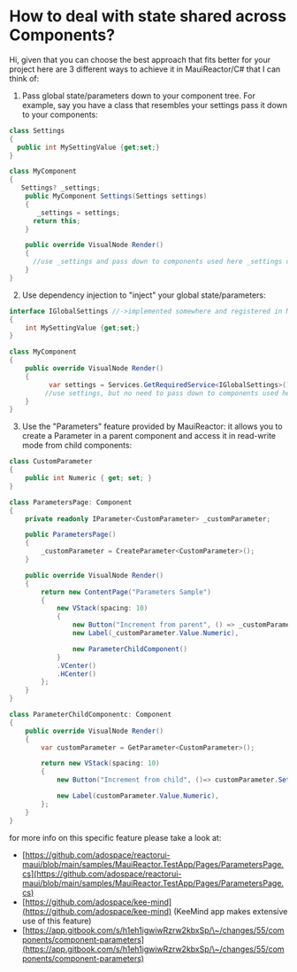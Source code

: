 # How to deal with state shared across Components?

Hi, given that you can choose the best approach that fits better for your project here are 3 different ways to achieve it in MauiReactor/C# that I can think of:

1. Pass global state/parameters down to your component tree. For example, say you have a class that resembles your settings pass it down to your components:

```csharp
class Settings
{
  public int MySettingValue {get;set;}
}

class MyComponent
{
   Settings? _settings;
    public MyComponent Settings(Settings settings)
    {
       _settings = settings;
      return this;
    }

    public override VisualNode Render()
    {
      //use _settings and pass down to components used here _settings object
    }
}
```

2. Use dependency injection to "inject" your global state/parameters:

```csharp
interface IGlobalSettings //->implemented somewhere and registered in MauiProgram.cs
{
    int MySettingValue {get;set;}
}

class MyComponent
{   
    public override VisualNode Render()
    {
          var settings = Services.GetRequiredService<IGlobalSettings>();
         //use settings, but no need to pass down to components used here (they can easily access the settings class with DI as well)
    }
}
```

3. Use the "Parameters" feature provided by MauiReactor: it allows you to create a Parameter in a parent component and access it in read-write mode from child components:

```csharp
class CustomParameter
{
    public int Numeric { get; set; }
}

class ParametersPage: Component
{
    private readonly IParameter<CustomParameter> _customParameter;

    public ParametersPage()
    {
        _customParameter = CreateParameter<CustomParameter>();
    }

    public override VisualNode Render()
    {
        return new ContentPage("Parameters Sample")
        {
            new VStack(spacing: 10)
            {
                new Button("Increment from parent", () => _customParameter.Set(_=>_.Numeric += 1   )),
                new Label(_customParameter.Value.Numeric),

                new ParameterChildComponent()
            }
            .VCenter()
            .HCenter()
        };
    }
}

class ParameterChildComponentc: Component
{
    public override VisualNode Render()
    {
        var customParameter = GetParameter<CustomParameter>();

        return new VStack(spacing: 10)
        {
            new Button("Increment from child", ()=> customParameter.Set(_=>_.Numeric++)),

            new Label(customParameter.Value.Numeric),
        };
    }
}
```

for more info on this specific feature please take a look at:

* [https://github.com/adospace/reactorui-maui/blob/main/samples/MauiReactor.TestApp/Pages/ParametersPage.cs](https://github.com/adospace/reactorui-maui/blob/main/samples/MauiReactor.TestApp/Pages/ParametersPage.cs)
* [https://github.com/adospace/kee-mind](https://github.com/adospace/kee-mind) (KeeMind app makes extensive use of this feature)
* [https://app.gitbook.com/s/h1eh1igwiwRzrw2kbxSp/\~/changes/55/components/component-parameters](https://app.gitbook.com/s/h1eh1igwiwRzrw2kbxSp/\~/changes/55/components/component-parameters)



